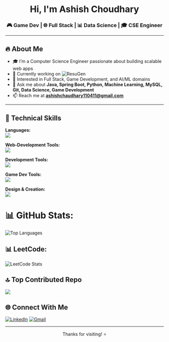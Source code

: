 <h1 align="center">Hi, I'm Ashish Choudhary</h1>
<h3 align="center">🎮 Game Dev | 🌐 Full Stack | 📊 Data Science | 🎓 CSE Engineer</h3>


---

## 🔥 About Me

- 🎓 I’m a Computer Science Engineer passionate about building scalable web apps
- 🌱 Currently working on ![ResuGen](https://github.com/Ashish110411/ResuGen)
- 🚀 Interested in Full Stack, Game Development, and AI/ML domains
- 💬 Ask me about **Java, Spring Boot, Python, Machine Learning, MySQL, Git, Data Science, Game Development**
- 📫 Reach me at **ashishchaudhary110411@gmail.com**

---

## 🚀 Technical Skills

**Languages:**  
<img src="https://skillicons.dev/icons?i=c,cs,python,java,js,anaconda,postgresql,mysql" />

**Web-Development Tools:**  
<img src="https://skillicons.dev/icons?i=html,css,react,nextjs,tailwind,bootstrap,spring" />


**Development Tools:**  
<img src="https://skillicons.dev/icons?i=git,github,docker,clion,idea,pycharm,webstorm,phpstorm" />

**Game Dev Tools:**  
<img src="https://skillicons.dev/icons?i=unity,blender" />

**Design & Creation:**  
<img src="https://skillicons.dev/icons?i=figma,ae,pr,au,ps,xd,latex" />  

# 📊 GitHub Stats:

<!-- GitHub Top Languages (Vercel-hosted) -->
<img src="https://github-readme-stats.vercel.app/api/top-langs/?username=Ashish110411&theme=dark&hide_border=false&include_all_commits=true&count_private=true&layout=compact" alt="Top Languages"/>

## 📊 LeetCode:

![LeetCode Stats](https://leetcode.card.workers.dev/ashish110411?theme=dark&font=baloo&extension=null)

## 🔝 Top Contributed Repo

![](https://github-contributor-stats.vercel.app/api?username=Ashish110411&limit=5&theme=dark&combine_all_yearly_contributions=true)


## 🌐 Connect With Me

[![LinkedIn](https://img.shields.io/badge/LinkedIn-ashish110411-blue?style=for-the-badge&logo=linkedin&logoColor=white)](https://www.linkedin.com/in/ashish110411/)
[![Gmail](https://img.shields.io/badge/Gmail-ashishchaudhary110411@gmail.com-D14836?style=for-the-badge&logo=gmail&logoColor=white)](mailto:ashishchaudhary110411@gmail.com)

---

<p align="center">Thanks for visiting! ⭐️</p>

